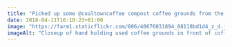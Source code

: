 ```yaml
---
title: "Picked up some @coaltowncoffee compost coffee grounds from the Fisherman’s Rest in Cardigan. It’s lovely, smells of coffee ☕. But what do I do with it?!"
date: 2018-04-11T16:10:23+01:00
image: "https://farm1.staticflickr.com/806/40676031894_08118bd1d4_z_d.jpg"
imageAlt: "Closeup of hand holding used coffee grounds in front of coffee bag"
---
```

